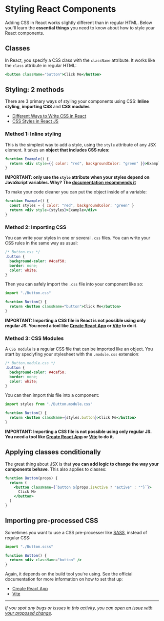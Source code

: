# Styling React Components

Adding CSS in React works slightly different than in regular HTML. Below you'll learn the **essential things** you need to know about how to style your React components.

## Classes

In React, you specify a CSS class with the `className` attribute. It works like the `class` attribute in regular HTML:

```jsx
<button className="button">Click Me</button>
```

## Styling: 2 methods

There are 3 primary ways of styling your components using CSS: **Inline styling**, **importing CSS** and **CSS modules**

- [Different Ways to Write CSS in React](https://css-tricks.com/different-ways-to-write-css-in-react/)
- [CSS Styles in React JS](https://www.youtube.com/watch?v=RYDXbp7vmjc)

### Method 1: Inline styling

This is the simplest way to add a style, using the `style` attribute of any JSX element. It takes an **object that includes CSS rules**:

```jsx
function Example() {
  return <div style={{ color: "red", backgroundColor: "green" }}>Example</div>
}
```

**IMPORTANT: only use the `style` attribute when your styles depend on JavaScript variables. Why? The [documentation recommends it](https://reactjs.org/docs/faq-styling.html#are-inline-styles-bad)**

To make your code cleaner you can put the object inside of a variable:

```jsx
function Example() {
  const styles = { color: "red", backgroundColor: "green" }
  return <div style={styles}>Example</div>
}
```

### Method 2: Importing CSS

You can write your styles in one or several `.css` files. You can write your CSS rules in the same way as usual:

```css
/* Button.css */
.button {
  background-color: #4caf50;
  border: none;
  color: white;
}
```

Then you can safely import the `.css` file into your component like so:

```jsx
import "./Button.css"

function Button() {
  return <button className="button">Click Me</button>
}
```

**IMPORTANT: Importing a CSS file in React is not possible using only regular JS. You need a tool like [Create React App](https://create-react-app.dev/) or [Vite](https://vitejs.dev/) to do it.**

### Method 3: CSS Modules

A `CSS module` is a regular CSS file that can be imported like an object. You start by speciyfing your stylesheet with the `.module.css` extension:

```css
/* Button.module.css */
.button {
  background-color: #4caf50;
  border: none;
  color: white;
}
```

You can then import this file into a component:

```jsx
import styles from "./Button.module.css"

function Button() {
  return <button className={styles.button}>Click Me</button>
}
```

**IMPORTANT: Importing a CSS file is not possible using only regular JS. You need a tool like [Create React App](https://create-react-app.dev/) or [Vite](https://vitejs.dev/) to do it.**

## Applying classes conditionally

The great thing about JSX is that **you can add logic to change the way your components behave**. This also applies to classes:

```jsx
function Button(props) {
  return (
    <button className={`button ${props.isActive ? "active" : ""}`}>
      Click Me
    </button>
  )
}
```

## Importing pre-processed CSS

Sometimes you want to use a CSS pre-processer like [SASS](https://sass-lang.com/), instead of regular CSS:

```jsx
import "./Button.scss"

function Button() {
  return <div className="button" />
}
```

Again, it depends on the build tool you're using. See the official documentation for more information on how to set that up:

- [Create React App](https://create-react-app.dev/docs/adding-a-sass-stylesheet/)
- [Vite](https://vitejs.dev/guide/features.html#css-pre-processors)

---

_If you spot any bugs or issues in this activity, you can [open an issue with your proposed change](https://github.com/microverseinc/curriculum-transversal-skills/blob/main/git-github/articles/open_issue.md)._
